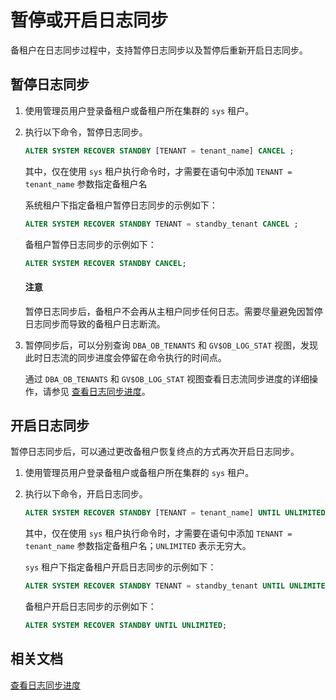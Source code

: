 # 暂停或开启日志同步

备租户在日志同步过程中，支持暂停日志同步以及暂停后重新开启日志同步。

## 暂停日志同步

1. 使用管理员用户登录备租户或备租户所在集群的 `sys` 租户。

2. 执行以下命令，暂停日志同步。

   ```sql
   ALTER SYSTEM RECOVER STANDBY [TENANT = tenant_name] CANCEL ;
   ```

   其中，仅在使用 `sys` 租户执行命令时，才需要在语句中添加 `TENANT = tenant_name` 参数指定备租户名

   系统租户下指定备租户暂停日志同步的示例如下：

   ```sql
   ALTER SYSTEM RECOVER STANDBY TENANT = standby_tenant CANCEL ;
   ```

   备租户暂停日志同步的示例如下：

   ```sql
   ALTER SYSTEM RECOVER STANDBY CANCEL;
   ```

   <main id="notice" type='notice'>
   <h4>注意</h4>
   <p>暂停日志同步后，备租户不会再从主租户同步任何日志。需要尽量避免因暂停日志同步而导致的备租户日志断流。</p>
   </main>

3. 暂停同步后，可以分别查询 `DBA_OB_TENANTS` 和 `GV$OB_LOG_STAT` 视图，发现此时日志流的同步进度会停留在命令执行的时间点。

   通过 `DBA_OB_TENANTS` 和 `GV$OB_LOG_STAT` 视图查看日志流同步进度的详细操作，请参见 [查看日志同步进度](4.view-the-log-synchronization-progress.md)。

## 开启日志同步

暂停日志同步后，可以通过更改备租户恢复终点的方式再次开启日志同步。

1. 使用管理员用户登录备租户或备租户所在集群的 `sys` 租户。

2. 执行以下命令，开启日志同步。

   ```sql
   ALTER SYSTEM RECOVER STANDBY [TENANT = tenant_name] UNTIL UNLIMITED;
   ```

   其中，仅在使用 `sys` 租户执行命令时，才需要在语句中添加 `TENANT = tenant_name` 参数指定备租户名；`UNLIMITED` 表示无穷大。

   `sys` 租户下指定备租户开启日志同步的示例如下：

   ```sql
   ALTER SYSTEM RECOVER STANDBY TENANT = standby_tenant UNTIL UNLIMITED;
   ```

   备租户开启日志同步的示例如下：

   ```sql
   ALTER SYSTEM RECOVER STANDBY UNTIL UNLIMITED;
   ```

## 相关文档

[查看日志同步进度](4.view-the-log-synchronization-progress.md)
